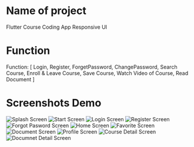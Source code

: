 # Name of project
Flutter Course Coding App 
Responsive UI

# Function
Function: [ Login, Register, ForgetPassword, ChangePassword, Search Course, Enroll & Leave Course, Save Course, Watch Video of Course, Read Document ]


# Screenshots Demo 
![Splash Screen](https://github.com/user-attachments/assets/61fb3af0-f950-40c2-aa1f-5b0534d533f4)
![Start Screen](https://github.com/user-attachments/assets/b34daf3e-2cc8-4874-9e79-bbd01ef77c67)
![Login Screen](https://github.com/user-attachments/assets/e70a671e-0cda-4520-b3d9-d35d0a07b6e4)
![Register Screen](https://github.com/user-attachments/assets/86609b05-5029-4fcd-b20e-9092467c3ed6)
![Forgot Pasword Screen](https://github.com/user-attachments/assets/062c2e8a-e327-4c49-932d-7e244109b3c7)
![Home Screen](https://github.com/user-attachments/assets/a5bdca77-96ed-4839-be2d-74f36d6a1abd)
![Favorite Screen](https://github.com/user-attachments/assets/775c39d4-9e35-4b69-aba0-23618b786b4b)
![Document Screen](https://github.com/user-attachments/assets/3a36367f-e93c-417d-972b-64b70d85f6e2)
![Profile Screen](https://github.com/user-attachments/assets/7cdf2bda-876f-4d86-90a0-f6ef56ac31d4)
![Course Detail Screen](https://github.com/user-attachments/assets/7509ea56-3fce-4391-9289-8304879951df)
![Documnet Detail Screen](https://github.com/user-attachments/assets/905d2419-40a4-43a4-bf98-dd5149cf5b50)













